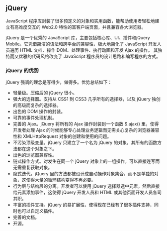 ## jQuery ##

JavaScript 程序库封装了很多预定义的对象和实用函数，能帮助使用者轻松地建立有高难度交互的 Web2.0 特性的富客户端页面，并且兼容各大浏览器。

jQuery 是一个优秀的 JavaScript 库，主要包括核心库、UI、插件和jQuery Mobile。它凭借简洁的语法和跨平台的兼容性，极大地简化了 JavaScript 开发人员遍历 HTML 文档、操作 DOM、处理事件、执行动画和开发 Ajax 的操作。
其独特而又优雅的代码风格改变了 JavaScript 程序员的设计思路和编写程序的方式。

### jQuery 的优势

jQuery 强调的理念是写得少，做得多。优势总结如下：

* 轻量级。压缩后的 jQuery 很小。
* 强大的选择器。支持从 CSS1 到 CSS3 几乎所有的选择器，以及 jQuery 独创的高级而复杂的选择器。
* 出色的 DOM 操作的封装。
* 可靠的事件处理机制。
* 完善的 Ajax。jQuery 将所有的 Ajax 操作封装到一个函数 $.ajax() 里，使得开发者处理 Ajax 的时候能够专心处理业务逻辑而无需关心复杂的浏览器兼容性和 XMLHttpRequest 对象的创建和使用的问题。
* 不污染顶级变量。jQuery 只建立了一个名为 jQuery 的对象，其所有的函数方法都在这个对象之下。
* 出色的浏览器兼容性。
* 链式操作方式。对发生在同一个 jQuery 对象上的一组操作，可以直接连写而无需重复获取对象。
* 隐式迭代。jQuery 里的方法都被设计成自动操作对象集合，而不是单独的对象，这使得大量的循环结构变得不再必要。
* 行为层与结构层的分离。开发者可以使用 jQuery 选择器选中元素，然后直接给元素添加事件，这使得 jQuery 开发人员和 HTML 或其他页面开发人员各司其职。
* 丰富的插件支持。jQuery 的易扩展性，使得现在已经有了很多插件支持，同时也可以自定义插件。
* 完善的文档。
* 开源。


